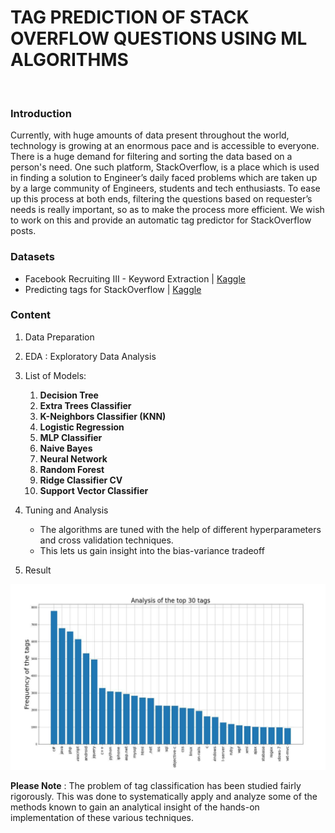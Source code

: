 # **TAG PREDICTION OF STACK OVERFLOW QUESTIONS USING ML ALGORITHMS**

<br/>

### Introduction
Currently, with huge amounts of data present throughout the world, technology is growing at an enormous pace and is accessible to everyone. There is a huge demand for filtering and sorting the data based on a person's need. One such platform, StackOverflow, is a place which is used in finding a solution to Engineer’s daily faced problems which are taken up by a large community of Engineers, students and tech enthusiasts. To ease up this process at both ends, filtering the questions based on requester’s needs is really important, so as to make the process more efficient. We wish to work on this and provide an automatic tag predictor for StackOverflow posts.

### Datasets
* Facebook Recruiting III - Keyword Extraction | [Kaggle](https://www.kaggle.com/c/facebook-recruiting-iii-keyword-extraction)
* Predicting tags for StackOverflow | [Kaggle](https://www.kaggle.com/code/miljan/predicting-tags-for-stackoverflow/notebook)
### Content
1. Data Preparation
2. EDA : Exploratory Data Analysis
3. List of Models:

    1. **Decision Tree**
    2. **Extra Trees Classifier**
    3. **K-Neighbors Classifier (KNN)**
    4. **Logistic Regression**
    5. **MLP Classifier**
    6. **Naive Bayes**
    7. **Neural Network**
    8. **Random Forest**
    9. **Ridge Classifier CV**
    10. **Support Vector Classifier**

4. Tuning and Analysis
    * The algorithms are tuned with the help of different hyperparameters and cross validation techniques. 
    * This lets us gain insight into the bias-variance tradeoff


5. Result

![Result](Output/tags.png)


**Please Note** : The problem of tag classification has been studied fairly rigorously. This was done to systematically apply and analyze some of the methods known to gain an analytical insight of the hands-on implementation of these various techniques.

















